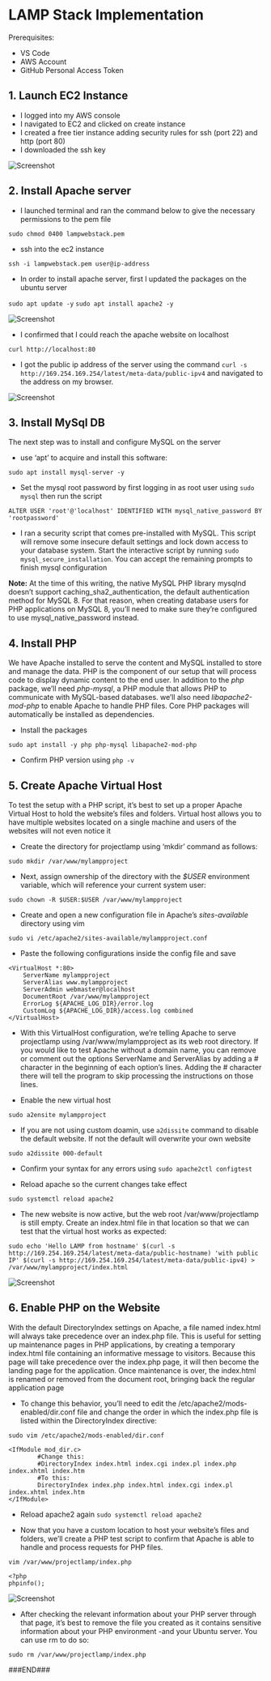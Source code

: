 # LAMP Stack Implementation #

Prerequisites:
* VS Code
* AWS Account
* GitHub Personal Access Token

## 1. Launch EC2 Instance ##

* I logged into my AWS console
* I navigated to EC2 and clicked on create instance
* I created a free tier instance adding security rules for ssh (port 22) and http (port 80)
* I downloaded the ssh key 

![Screenshot](https://github.com/gideonadurota/LAMP-web-stack-implementation-in-AWS/blob/main/Screenshots/EC2-Instance.PNG)

## 2. Install Apache server ##

* I launched terminal and ran the command below to give the necessary permissions to the pem file

`sudo chmod 0400 lampwebstack.pem`

* ssh into the ec2 instance 

`ssh -i lampwebstack.pem user@ip-address`

* In order to install apache server, first I updated the packages on the ubuntu server

`sudo apt update -y`
`sudo apt install apache2 -y`

![Screenshot](https://github.com/gideonadurota/LAMP-web-stack-implementation-in-AWS/blob/main/Screenshots/apache-running.PNG)

* I confirmed that I could reach the apache website on localhost 

`curl http://localhost:80`

* I got the public ip address of the server using the command `curl -s http://169.254.169.254/latest/meta-data/public-ipv4` and navigated to the address on my browser.

![Screenshot](https://github.com/gideonadurota/LAMP-web-stack-implementation-in-AWS/blob/main/Screenshots/apache-website-from-browwer.PNG)

## 3. Install MySql DB ##

The next step was to install and configure MySQL on the server

* use ‘apt’ to acquire and install this software:

`sudo apt install mysql-server -y`

* Set the mysql root password by first logging in as root user using `sudo mysql` then run the script

`ALTER USER 'root'@'localhost' IDENTIFIED WITH mysql_native_password BY 'rootpassword'`

* I ran a security script that comes pre-installed with MySQL. This script will remove some insecure default settings and lock down access to your database system. Start the interactive script by running `sudo mysql_secure_installation`. You can accept the remaining prompts to finish mysql configuration


**Note:** At the time of this writing, the native MySQL PHP library mysqlnd doesn’t support caching_sha2_authentication, the default authentication method for MySQL 8. For that reason, when creating database users for PHP applications on MySQL 8, you’ll need to make sure they’re configured to use mysql_native_password instead.

## 4. Install PHP ##

We have Apache installed to serve the content and MySQL installed to store and manage the data. PHP is the component of our setup that will process code to display dynamic content to the end user. In addition to the *php* package, we’ll need *php-mysql*, a PHP module that allows PHP to communicate with MySQL-based databases. we’ll also need *libapache2-mod-php* to enable Apache to handle PHP files. Core PHP packages will automatically be installed as dependencies.

* Install the packages

`sudo apt install -y php php-mysql libapache2-mod-php`

* Confirm PHP version using `php -v`

## 5. Create Apache Virtual Host ##

To test the setup with a PHP script, it’s best to set up a proper Apache Virtual Host to hold the website’s files and folders. Virtual host allows you to have multiple websites located on a single machine and users of the websites will not even notice it

* Create the directory for projectlamp using ‘mkdir’ command as follows:

`sudo mkdir /var/www/mylampproject`

* Next, assign ownership of the directory with the *$USER* environment variable, which will reference your current system user:

`sudo chown -R $USER:$USER /var/www/mylampproject`

* Create and open a new configuration file in Apache’s *sites-available* directory using vim

`sudo vi /etc/apache2/sites-available/mylampproject.conf`

* Paste the following configurations inside the config file and save

```
<VirtualHost *:80>
    ServerName mylampproject
    ServerAlias www.mylampproject 
    ServerAdmin webmaster@localhost
    DocumentRoot /var/www/mylampproject
    ErrorLog ${APACHE_LOG_DIR}/error.log
    CustomLog ${APACHE_LOG_DIR}/access.log combined
</VirtualHost>
```

* With this VirtualHost configuration, we’re telling Apache to serve projectlamp using /var/www/mylampproject as its web root directory. If you would like to test Apache without a domain name, you can remove or comment out the options ServerName and ServerAlias by adding a # character in the beginning of each option’s lines. Adding the # character there will tell the program to skip processing the instructions on those lines.

* Enable the new virtual host

`sudo a2ensite mylampproject`

* If you are not using custom doamin, use `a2dissite` command to disable the default website. If not the default will overwrite your own website

`sudo a2dissite 000-default`

* Confirm your syntax for any errors using `sudo apache2ctl configtest`

* Reload apache so the current changes take effect 

`sudo systemctl reload apache2`

* The new website is now active, but the web root /var/www/projectlamp is still empty. Create an index.html file in that location so that we can test that the virtual host works as expected:

`sudo echo 'Hello LAMP from hostname' $(curl -s http://169.254.169.254/latest/meta-data/public-hostname) 'with public IP' $(curl -s http://169.254.169.254/latest/meta-data/public-ipv4) > /var/www/mylampproject/index.html`

![Screenshot](https://github.com/gideonadurota/LAMP-web-stack-implementation-in-AWS/blob/main/Screenshots/access-new-site.PNG)

## 6. Enable PHP on the Website ##

With the default DirectoryIndex settings on Apache, a file named index.html will always take precedence over an index.php file. This is useful for setting up maintenance pages in PHP applications, by creating a temporary index.html file containing an informative message to visitors. Because this page will take precedence over the index.php page, it will then become the landing page for the application. Once maintenance is over, the index.html is renamed or removed from the document root, bringing back the regular application page

* To change this behavior, you’ll need to edit the /etc/apache2/mods-enabled/dir.conf file and change the order in which the index.php file is listed within the DirectoryIndex directive:

`sudo vim /etc/apache2/mods-enabled/dir.conf`

```
<IfModule mod_dir.c>
        #Change this:
        #DirectoryIndex index.html index.cgi index.pl index.php index.xhtml index.htm
        #To this:
        DirectoryIndex index.php index.html index.cgi index.pl index.xhtml index.htm
</IfModule>
```

* Reload apache2 again `sudo systemctl reload apache2`

* Now that you have a custom location to host your website’s files and folders, we’ll create a PHP test script to confirm that Apache is able to handle and process requests for PHP files.

`vim /var/www/projectlamp/index.php`

```
<?php
phpinfo();
```
![Screenshot](https://github.com/gideonadurota/LAMP-web-stack-implementation-in-AWS/blob/main/Screenshots/php-page.PNG)

* After checking the relevant information about your PHP server through that page, it’s best to remove the file you created as it contains sensitive information about your PHP environment -and your Ubuntu server. You can use rm to do so:

`sudo rm /var/www/projectlamp/index.php`

###END###


